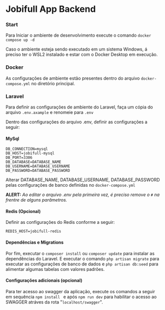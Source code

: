 # Jobifull App Backend

### Start

Para Iniciar o ambiente de desenvolvimento execute o comando ``docker compose up -d``

Caso o ambiente esteja sendo executado em um sistema Windows, á preciso ter o WSL2 instalado e estar com o Docker Desktop em execução.

### Docker
As configurações de ambiente estão presentes dentro do arquivo ``docker-compose.yml`` no diretório principal.

### Laravel
Para definir as configurações de ambiente do Laravel, faça um cópia do arquivo ``.env.axample`` e renomeie para ``.env``

Dentro das configurações do arquivo .env, definir as configurações a seguir:

#### MySql
``DB_CONNECTION=mysql``<br>
``DB_HOST=jobifull-mysql``<br>
``DB_PORT=3306``<br>
``DB_DATABASE=DATABASE_NAME``<br>
``DB_USERNAME=DATABASE_USERNAME``<br>
``DB_PASSWORD=DATABASE_PASSWORD``<br>

Alterar DATABASE_NAME, DATABASE_USERNAME, DATABASE_PASSWORD pelas configurações de banco definidas no ``docker-compose.yml``

<b>ALERT:</b> <i>Ao editar o arquivo .env pela primeira vez, é preciso remove o ``#`` na frentre de alguns parâmetros.</i>

#### Redis (Opcional)

Definir as configurações do Redis conforme a seguir:

``REDIS_HOST=jobifull-redis``

#### Dependências e Migrations

Por fim, executar o ``composer install`` ou ``composer update`` para instalar as dependências do Laravel. E executar o comando ``php artisan migrate`` para executar as configurações de banco de dados e ``php artisan db:seed`` para alimentar algumas tabelas com valores padrões.

#### Configurações adicionais (opcional)

Para ter acesso ao swagger da aplicação, execute os comandos a seguir em sequência ``npm install `` e após ``npm run dev`` para habilitar o acesso ao SWAGGER atráves da rota "``localhost/swagger``".